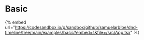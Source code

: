 # Basic

{% embed url="https://codesandbox.io/p/sandbox/github/samuelarbibe/dnd-timeline/tree/main/examples/basic?embed=1&file=/src/App.tsx" %}
